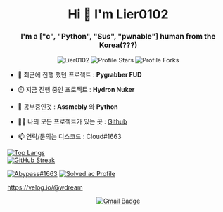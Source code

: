 <h1 align="center">Hi 👋 I'm Lier0102</h1>
<h3 align="center">I'm a ["c", "Python", "Sus", "pwnable"] human from the Korea(???)</h3>

<p align="center"> 
<img src="https://komarev.com/ghpvc/?username=Lier0102&label=Profile%20views&color=5c12df&style=flat" alt="Lier0102" />
<img src="https://img.shields.io/badge/dynamic/json?&label=Total%20Stars&color=5c12df&style=flat&style=for-the-badge&query=%24.stars&url=https://api.github-star-counter.workers.dev/user/Lier0102" alt="Profile Stars"></a>
<img src="https://img.shields.io/badge/dynamic/json?&label=Total%20Forks&color=5c12df&style=flat&style=for-the-badge&query=%24.forks&url=https://api.github-star-counter.workers.dev/user/Lier0102" alt="Profile Forks"></a>
</p>

- 🔭 최근에 진행 했던 프로젝트 : **Pygrabber FUD**

- ⏱️ 지금 진행 중인 프로젝트 : **Hydron Nuker**

- 🌱 공부중인것 :  **Assmebly** 와 **Python**

- 👨‍💻 나의 모든 프로젝트가 있는 곳 : [Github](https://github.com/Lier0102?tab=repositories)

- 📫 연략/문의는 디스코드 : Cloud#1663

[![Top Langs](https://github-readme-stats.vercel.app/api/top-langs/?username=Lier0102&langs_count=10)](https://github.com/Lier0102/github-readme-stats)  
[![GitHub Streak](http://github-readme-streak-stats.herokuapp.com?user=Lier0102&theme=dark&background=000000)](https://git.io/streak-stats)   

[![Abypass#1663](https://discord.c99.nl/widget/theme-3/898341269389074533.png)](https://discord.c99.nl)
[![Solved.ac Profile](http://mazassumnida.wtf/api/v2/generate_badge?boj=beluga)](https://solved.ac/beluga/)

<https://velog.io/@wdream>
<div align=center>

[![Gmail Badge](https://img.shields.io/badge/-Gmail-d14836?style=flat-square&logo=Gmail&logoColor=white&link=mailto:minehammer26@gmail.com)](mailto:minehammer26@gmail.com)
</div>
